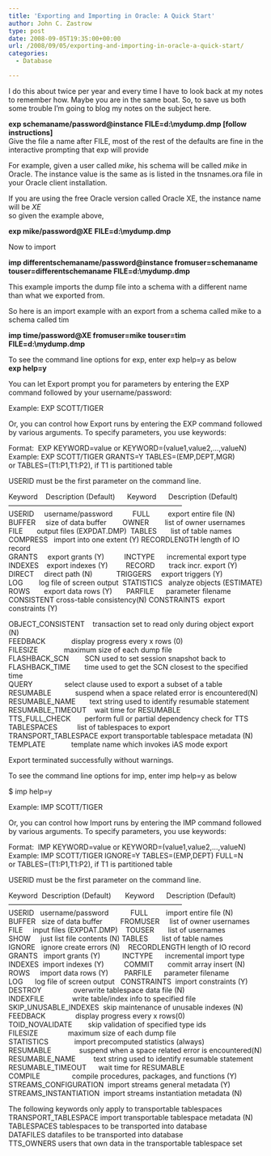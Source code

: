 ```yaml
---
title: 'Exporting and Importing in Oracle: A Quick Start'
author: John C. Zastrow
type: post
date: 2008-09-05T19:35:00+00:00
url: /2008/09/05/exporting-and-importing-in-oracle-a-quick-start/
categories:
  - Database

---
```

I do this about twice per year and every time I have to look back at my notes to remember how. Maybe you are in the same boat. So, to save us both some trouble I&#8217;m going to blog my notes on the subject here.

**exp schemaname/password@instance FILE=d:\mydump.dmp [follow instructions]**  
Give the file a name after FILE, most of the rest of the defaults are fine in the interactive prompting that exp will provide

For example, given a user called _mike_, his schema will be called _mike_ in Oracle. The instance value is the same as is listed in the tnsnames.ora file in your Oracle client installation.

If you are using the free Oracle version called Oracle XE, the instance name will be _XE_  
so given the example above,

**exp mike/password@XE** **FILE=d:\mydump.dmp**

Now to import

 **imp differentschemaname/password@instance fromuser=schemaname touser=differentschemaname FILE=d:\mydump.dmp** 

This example imports the dump file into a schema with a different name than what we exported from.

So here is an import example with an export from a schema called mike to a schema called tim

**imp time/password@XE fromuser=mike touser=tim FILE=d:\mydump.dmp**

To see the command line options for exp, enter exp help=y as below  
 **exp help=y**

You can let Export prompt you for parameters by entering the EXP  
command followed by your username/password:

Example: EXP SCOTT/TIGER

Or, you can control how Export runs by entering the EXP command followed  
by various arguments. To specify parameters, you use keywords:

Format:  EXP KEYWORD=value or KEYWORD=(value1,value2,&#8230;,valueN)  
Example: EXP SCOTT/TIGER GRANTS=Y TABLES=(EMP,DEPT,MGR)  
or TABLES=(T1:P1,T1:P2), if T1 is partitioned table

USERID must be the first parameter on the command line.

Keyword    Description (Default)      Keyword      Description (Default)  
&#8212;&#8212;&#8212;&#8212;&#8212;&#8212;&#8212;&#8212;&#8212;&#8212;&#8212;&#8212;&#8212;&#8212;&#8212;&#8212;&#8212;&#8212;&#8212;&#8212;&#8212;&#8212;&#8212;&#8212;&#8211;  
USERID     username/password          FULL         export entire file (N)  
BUFFER     size of data buffer        OWNER        list of owner usernames  
FILE       output files (EXPDAT.DMP)  TABLES       list of table names  
COMPRESS   import into one extent (Y) RECORDLENGTH length of IO record  
GRANTS     export grants (Y)          INCTYPE      incremental export type  
INDEXES    export indexes (Y)         RECORD       track incr. export (Y)  
DIRECT     direct path (N)            TRIGGERS     export triggers (Y)  
LOG        log file of screen output  STATISTICS   analyze objects (ESTIMATE)  
ROWS       export data rows (Y)       PARFILE      parameter filename  
CONSISTENT cross-table consistency(N) CONSTRAINTS  export constraints (Y)

OBJECT_CONSISTENT    transaction set to read only during object export (N)  
FEEDBACK             display progress every x rows (0)  
FILESIZE             maximum size of each dump file  
FLASHBACK_SCN        SCN used to set session snapshot back to  
FLASHBACK_TIME       time used to get the SCN closest to the specified time  
QUERY                select clause used to export a subset of a table  
RESUMABLE            suspend when a space related error is encountered(N)  
RESUMABLE_NAME       text string used to identify resumable statement  
RESUMABLE_TIMEOUT    wait time for RESUMABLE  
TTS\_FULL\_CHECK       perform full or partial dependency check for TTS  
TABLESPACES          list of tablespaces to export  
TRANSPORT_TABLESPACE export transportable tablespace metadata (N)  
TEMPLATE             template name which invokes iAS mode export

Export terminated successfully without warnings.

To see the command line options for imp, enter imp help=y as below

$ imp help=y

Example: IMP SCOTT/TIGER

Or, you can control how Import runs by entering the IMP command followed  
by various arguments. To specify parameters, you use keywords:

Format:  IMP KEYWORD=value or KEYWORD=(value1,value2,&#8230;,valueN)  
Example: IMP SCOTT/TIGER IGNORE=Y TABLES=(EMP,DEPT) FULL=N  
or TABLES=(T1:P1,T1:P2), if T1 is partitioned table

USERID must be the first parameter on the command line.

Keyword  Description (Default)       Keyword      Description (Default)  
&#8212;&#8212;&#8212;&#8212;&#8212;&#8212;&#8212;&#8212;&#8212;&#8212;&#8212;&#8212;&#8212;&#8212;&#8212;&#8212;&#8212;&#8212;&#8212;&#8212;&#8212;&#8212;&#8212;&#8212;&#8211;  
USERID   username/password           FULL         import entire file (N)  
BUFFER   size of data buffer         FROMUSER     list of owner usernames  
FILE     input files (EXPDAT.DMP)    TOUSER       list of usernames  
SHOW     just list file contents (N) TABLES       list of table names  
IGNORE   ignore create errors (N)    RECORDLENGTH length of IO record  
GRANTS   import grants (Y)           INCTYPE      incremental import type  
INDEXES  import indexes (Y)          COMMIT       commit array insert (N)  
ROWS     import data rows (Y)        PARFILE      parameter filename  
LOG      log file of screen output   CONSTRAINTS  import constraints (Y)  
DESTROY                overwrite tablespace data file (N)  
INDEXFILE              write table/index info to specified file  
SKIP\_UNUSABLE\_INDEXES  skip maintenance of unusable indexes (N)  
FEEDBACK               display progress every x rows(0)  
TOID_NOVALIDATE        skip validation of specified type ids  
FILESIZE               maximum size of each dump file  
STATISTICS             import precomputed statistics (always)  
RESUMABLE              suspend when a space related error is encountered(N)  
RESUMABLE_NAME         text string used to identify resumable statement  
RESUMABLE_TIMEOUT      wait time for RESUMABLE  
COMPILE                compile procedures, packages, and functions (Y)  
STREAMS_CONFIGURATION  import streams general metadata (Y)  
STREAMS_INSTANTIATION  import streams instantiation metadata (N)

The following keywords only apply to transportable tablespaces  
TRANSPORT_TABLESPACE import transportable tablespace metadata (N)  
TABLESPACES tablespaces to be transported into database  
DATAFILES datafiles to be transported into database  
TTS_OWNERS users that own data in the transportable tablespace set